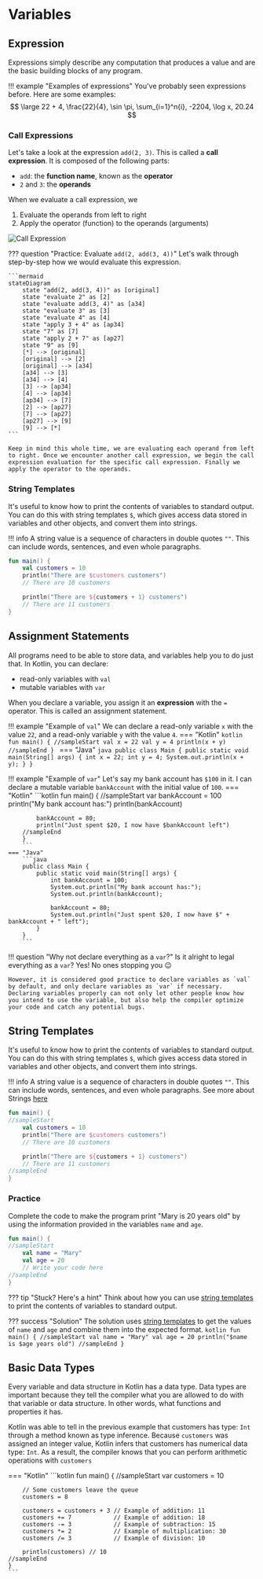 # Variables

## Expression

Expressions simply describe any computation that produces a value and are the basic building blocks of any program.

!!! example "Examples of expressions"
    You've probably seen expressions before. Here are some examples:
    $$
    \large
    22 + 4, \frac{22}{4}, \sin \pi, \sum_{i=1}^n{i}, -2204, \log x, 20.24
    $$

### Call Expressions

Let's take a look at the expression `add(2, 3)`. This is called a **call expression**. It is composed of the following parts:

- `add`: the **function name**, known as the **operator**
- `2` and `3`: the **operands**


When we evaluate a call expression, we 

1. Evaluate the operands from left to right
2. Apply the operator (function) to the operands (arguments)

![Call Expression](https://cdn.discordapp.com/attachments/786053009964269591/1132926958821462036/image.png)

??? question "Practice: Evaluate `add(2, add(3, 4))`"
    Let's walk through step-by-step how we would evaluate this expression.

    ```mermaid
    stateDiagram
        state "add(2, add(3, 4))" as [original]
        state "evaluate 2" as [2]
        state "evaluate add(3, 4)" as [a34]
        state "evaluate 3" as [3]
        state "evaluate 4" as [4]
        state "apply 3 + 4" as [ap34]
        state "7" as [7]
        state "apply 2 + 7" as [ap27]
        state "9" as [9]
        [*] --> [original]
        [original] --> [2]
        [original] --> [a34]
        [a34] --> [3]
        [a34] --> [4]
        [3] --> [ap34]
        [4] --> [ap34]
        [ap34] --> [7]
        [2] --> [ap27]
        [7] --> [ap27]
        [ap27] --> [9]
        [9] --> [*]
    ```

    Keep in mind this whole time, we are evaluating each operand from left to right. Once we encounter another call expression, we begin the call expression evaluation for the specific call expression. Finally we apply the operator to the operands.

### String Templates
It's useful to know how to print the contents of variables to standard output. You can do this with string templates `$`, which gives access data stored in variables and other objects, and convert them into strings. 

!!! info
    A string value is a sequence of characters in double quotes `""`. This can include words, sentences, and even whole paragraphs. 
    
```kotlin
fun main() {
    val customers = 10
    println("There are $customers customers")
    // There are 10 customers

    println("There are ${customers + 1} customers")
    // There are 11 customers
}
```

## Assignment Statements
All programs need to be able to store data, and variables help you to do just that. In Kotlin, you can declare:

- read-only variables with `val`
- mutable variables with `var`

When you declare a variable, you assign it an **expression** with the `=` operator. This is called an assignment statement.

!!! example "Example of `val`"
    We can declare a read-only variable `x` with the value `22`, and a read-only variable `y` with the value `4`.
    === "Kotlin"
        ```kotlin
        fun main() {
        //sampleStart
            val x = 22
            val y = 4
            println(x + y)
        //sampleEnd
        }
        ```
    === "Java"
        ```java
        public class Main {
            public static void main(String[] args) {
                int x = 22;
                int y = 4;
                System.out.println(x + y);
            }
        }
        ```

!!! example "Example of `var`"
    Let's say my bank account has `$100` in it. I can declare a mutable variable `bankAccount` with the initial value of `100`.
    === "Kotlin"
        ```kotlin
        fun main() {
        //sampleStart
            var bankAccount = 100
            println("My bank account has:")
            println(bankAccount)

            bankAccount = 80;
            println("Just spent $20, I now have $bankAccount left")
        //sampleEnd
        }
        ```
    === "Java"
        ```java
        public class Main {
            public static void main(String[] args) {
                int bankAccount = 100;
                System.out.println("My bank account has:");
                System.out.println(bankAccount);

                bankAccount = 80;
                System.out.println("Just spent $20, I now have $" + bankAccount + " left");
            }
        }
        ```

!!! question "Why not declare everything as a `var`?"
    Is it alright to legal everything as a `var`? Yes! No ones stopping you :wink:

    However, it is considered good practice to declare variables as `val` by default, and only declare variables as `var` if necessary. Declaring variables properly can not only let other people know how you intend to use the variable, but also help the compiler optimize your code and catch any potential bugs.

## String Templates
It's useful to know how to print the contents of variables to standard output. You can do this with string templates `$`, which gives access data stored in variables and other objects, and convert them into strings.

!!! info
    A string value is a sequence of characters in double quotes `""`. This can include words, sentences, and even whole paragraphs. See more about Strings [here](#basic-data-types)

```kotlin
fun main() {
//sampleStart
    val customers = 10
    println("There are $customers customers")
    // There are 10 customers

    println("There are ${customers + 1} customers")
    // There are 11 customers
//sampleEnd
}
```

### Practice
Complete the code to make the program print "Mary is 20 years old" by using the information provided in the variables `name` and `age`.

```kotlin
fun main() {
//sampleStart
    val name = "Mary"
    val age = 20
    // Write your code here
//sampleEnd
}
```
??? tip "Stuck? Here's a hint"
    Think about how you can use [string templates](#string-templates) to print the contents of variables to standard output.

??? success "Solution"
    The solution uses [string templates](#string-templates) to get the values of `name` and `age` and combine them into the expected format.
    ```kotlin
    fun main() {
    //sampleStart
        val name = "Mary"
        val age = 20
        println("$name is $age years old")
    //sampleEnd
    }
    ```

## Basic Data Types
Every variable and data structure in Kotlin has a data type. Data types are important because they tell the compiler what you are allowed to do with that variable or data structure. In other words, what functions and properties it has.

Kotlin was able to tell in the previous example that customers has type: `Int` through a method known as type inference. Because `customers` was assigned an integer value, Kotlin infers that customers has numerical data type: `Int`. As a result, the compiler knows that you can perform arithmetic operations with `customers`

=== "Kotlin"
    ```kotlin
    fun main() {
    //sampleStart
        var customers = 10

        // Some customers leave the queue
        customers = 8

        customers = customers + 3 // Example of addition: 11
        customers += 7            // Example of addition: 18
        customers -= 3            // Example of subtraction: 15
        customers *= 2            // Example of multiplication: 30
        customers /= 3            // Example of division: 10

        println(customers) // 10
    //sampleEnd
    }
    ```

